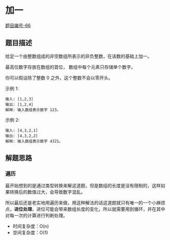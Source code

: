 # 加一

[题目编号-66](https://leetcode-cn.com/problems/plus-one/)



## 题目描述

给定一个由整数组成的非空数组所表示的非负整数，在该数的基础上加一。

最高位数字存放在数组的首位， 数组中每个元素只存储单个数字。

你可以假设除了整数 0 之外，这个整数不会以零开头。

示例 1:

```
输入: [1,2,3]
输出: [1,2,4]
解释: 输入数组表示数字 123。
```

示例 2:

```
输入: [4,3,2,1]
输出: [4,3,2,2]
解释: 输入数组表示数字 4321。
```



## 解题思路

### 遍历

最开始想到的是通过类型转换来解这道题，但是数组的长度是没有限制的，这样如果转换后的数值过大，会导致数字混乱。

所以最后还是老实地用遍历来做，用这种解法的话这道题就只有唯一的一个小麻烦点，**进位处理**，进位可能会带来数组长度的变化，所以就需要用到循环，并在其中对每一次的计算进行判断处理。

* 时间复杂度：O(n)
* 空间复杂度：O(1)